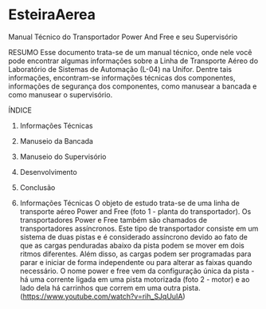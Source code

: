 # EsteiraAerea


Manual Técnico do Transportador Power And Free e seu Supervisório


RESUMO
Esse documento trata-se de um manual técnico, onde nele você pode encontrar algumas informações sobre a Linha de Transporte Aéreo do 
Laboratório de Sistemas de Automação (L-04) na Unifor. Dentre tais informações, encontram-se informações técnicas dos componentes, 
informações de segurança dos componentes, como manusear a bancada e como manusear o supervisório.


ÍNDICE
1.	Informações Técnicas
2.	Manuseio da Bancada
3.	Manuseio do Supervisório
4.	Desenvolvimento
5.	Conclusão


1. Informações Técnicas
O objeto de estudo trata-se de uma linha de transporte aéreo Power and Free (foto 1 - planta do transportador). Os transportadores Power e Free também são chamados de transportadores assíncronos. Este tipo de transportador consiste em um sistema de duas pistas e é considerado assíncrono devido ao fato de que as cargas penduradas abaixo da pista podem se mover em dois ritmos diferentes. Além disso, as cargas podem ser programadas para parar e iniciar de forma independente ou para alterar as faixas quando necessário. O nome power e free vem da configuração única da pista - há uma corrente ligada em uma pista motorizada (foto 2 - motor) e ao lado dela há carrinhos que correm em uma outra pista. (https://www.youtube.com/watch?v=rih_SJqUuIA)

